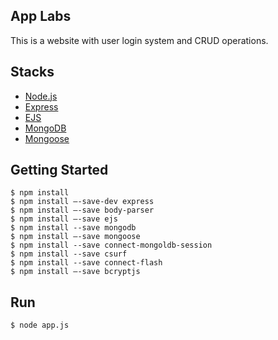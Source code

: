 ## App Labs
This is a website with user login system and CRUD operations.

## Stacks
- [Node.js](https://github.com/nodejs/node)
- [Express](https://github.com/expressjs/express)
- [EJS](https://github.com/mde/ejs)
- [MongoDB](https://www.mongodb.com/)
- [Mongoose](https://github.com/Automattic/mongoose)

## Getting Started
```
$ npm install
$ npm install —-save-dev express
$ npm install —-save body-parser
$ npm install —-save ejs
$ npm install --save mongodb 
$ npm install —-save mongoose
$ npm install --save connect-mongoldb-session
$ npm install --save csurf
$ npm install --save connect-flash
$ npm install —-save bcryptjs
```

## Run
```
$ node app.js
```
